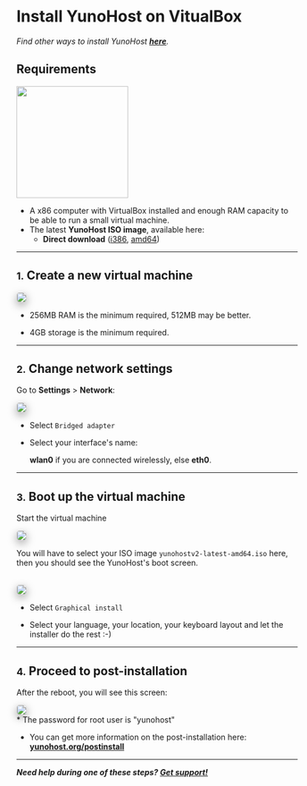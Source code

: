 # Install YunoHost on VitualBox

*Find other ways to install YunoHost **[here](/install)**.*

## Requirements

<img src="/images/virtualbox.png" width=200>

* A x86 computer with VirtualBox installed and enough RAM capacity to be able to run a small virtual machine.
* The latest **YunoHost ISO image**, available here:
  * **Direct download** ([i386](https://build.yunohost.org/yunohost-jessie-0127171609-i386-stable.iso), [amd64](https://build.yunohost.org/yunohost-jessie-0127171259-amd64-stable.iso))


---

## <small>1.</small> Create a new virtual machine

<img src="/images/virtualbox_1.png" style="max-width:100%;border-radius: 5px;border: 1px solid rgba(0,0,0,0.15);box-shadow: 0 5px 15px rgba(0,0,0,0.35);">

<br>

* 256MB RAM is the minimum required, 512MB may be better.

* 4GB storage is the minimum required.

---

## <small>2.</small> Change network settings

Go to **Settings** > **Network**:

<img src="/images/virtualbox_2.png" style="max-width:100%;border-radius: 5px;border: 1px solid rgba(0,0,0,0.15);box-shadow: 0 5px 15px rgba(0,0,0,0.35);">

<br>

* Select `Bridged adapter`

* Select your interface's name:

    **wlan0** if you are connected wirelessly, else **eth0**.

---

## <small>3.</small> Boot up the virtual machine

Start the virtual machine

<img src="/images/virtualbox_2.1.png" style="max-width:100%;border-radius: 5px;border: 1px solid rgba(0,0,0,0.15);box-shadow: 0 5px 15px rgba(0,0,0,0.35);">

<br>

You will have to select your ISO image `yunohostv2-latest-amd64.iso` here, then you should see the YunoHost's boot screen.

<br>

<img src="/images/virtualbox_3.png" style="max-width:100%;border-radius: 5px;border: 1px solid rgba(0,0,0,0.15);box-shadow: 0 5px 15px rgba(0,0,0,0.35);">

<br>

* Select `Graphical install`

* Select your language, your location, your keyboard layout and let the installer do the rest :-)

---

## <small>4.</small> Proceed to post-installation

After the reboot, you will see this screen:

<img src="/images/virtualbox_4.png" style="max-width:100%;border-radius: 5px;border: 1px solid rgba(0,0,0,0.15);box-shadow: 0 5px 15px rgba(0,0,0,0.35);">

<br>
* The password for root user is "yunohost"

* You can get more information on the post-installation here: **[yunohost.org/postinstall](/postinstall)**

---

***Need help during one of these steps? [Get support!](/support)***
